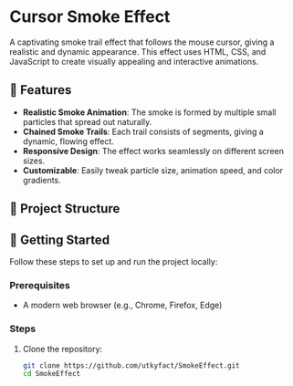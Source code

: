 # Cursor Smoke Effect

A captivating smoke trail effect that follows the mouse cursor, giving a realistic and dynamic appearance. This effect uses HTML, CSS, and JavaScript to create visually appealing and interactive animations.

## 🎨 Features
- **Realistic Smoke Animation**: The smoke is formed by multiple small particles that spread out naturally.
- **Chained Smoke Trails**: Each trail consists of segments, giving a dynamic, flowing effect.
- **Responsive Design**: The effect works seamlessly on different screen sizes.
- **Customizable**: Easily tweak particle size, animation speed, and color gradients.

## 📂 Project Structure



## 🚀 Getting Started

Follow these steps to set up and run the project locally:

### Prerequisites
- A modern web browser (e.g., Chrome, Firefox, Edge)

### Steps
1. Clone the repository:
   ```bash
   git clone https://github.com/utkyfact/SmokeEffect.git
   cd SmokeEffect
